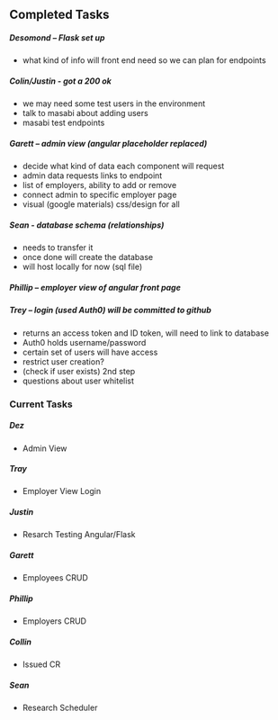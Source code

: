 ## Completed Tasks

##### Desomond – Flask set up
- what kind of info will front end need so we can plan for endpoints
	
##### Colin/Justin - got a 200 ok
- we may need some test users in the environment 
- talk to masabi about adding users
- masabi test endpoints

##### Garett – admin view (angular placeholder replaced)
- decide what kind of data each component will request
- admin data requests links to endpoint
- list of employers, ability to add or remove
- connect admin to specific employer page
- visual (google materials) css/design for all

##### Sean -  database schema (relationships)
- needs to transfer it
- once done will create the database
- will host locally for now (sql file)

##### Phillip – employer view of angular front page

##### Trey – login (used Auth0) will be committed to github
- returns an access token and ID token, will need to link to database
- Auth0 holds username/password
- certain set of users will have access
- restrict user creation?
- (check if user exists) 2nd step
- questions about user whitelist


### Current Tasks

##### Dez
- Admin View
##### Tray
- Employer View Login
##### Justin
- Resarch Testing Angular/Flask
##### Garett
- Employees CRUD
##### Phillip
- Employers CRUD
##### Collin
- Issued CR
##### Sean
- Research Scheduler
